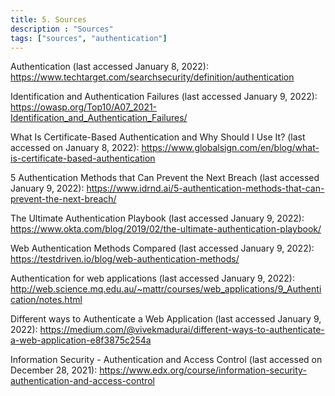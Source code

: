 ```yaml
---
title: 5. Sources
description : "Sources"
tags: ["sources", "authentication"]
---
```


Authentication (last accessed January 8, 2022): https://www.techtarget.com/searchsecurity/definition/authentication

Identification and Authentication Failures (last accessed January 9, 2022):
https://owasp.org/Top10/A07_2021-Identification_and_Authentication_Failures/

What Is Certificate-Based Authentication and Why Should I Use It? (last accessed on January 8, 2022):
https://www.globalsign.com/en/blog/what-is-certificate-based-authentication

5 Authentication Methods that Can Prevent the Next Breach (last accessed January 9, 2022):
https://www.idrnd.ai/5-authentication-methods-that-can-prevent-the-next-breach/

The Ultimate Authentication Playbook (last accessed January 9, 2022):
https://www.okta.com/blog/2019/02/the-ultimate-authentication-playbook/

Web Authentication Methods Compared (last accessed January 9, 2022):
https://testdriven.io/blog/web-authentication-methods/

Authentication for web applications (last accessed January 9, 2022):
http://web.science.mq.edu.au/~mattr/courses/web_applications/9_Authentication/notes.html

Different ways to Authenticate a Web Application (last accessed January 9, 2022):
https://medium.com/@vivekmadurai/different-ways-to-authenticate-a-web-application-e8f3875c254a

Information Security - Authentication and Access Control (last accessed on December 28, 2021):
https://www.edx.org/course/information-security-authentication-and-access-control